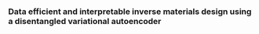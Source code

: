 ### Data efficient and interpretable inverse materials design using a disentangled variational autoencoder


